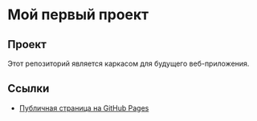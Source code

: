 # Мой первый проект
## Проект
Этот репозиторий является каркасом для будущего веб-приложения.
## Ссылки
- [Публичная страница на GitHub Pages](file:///C:/Users/artem/OneDrive/Документы/git-project/src/index.html)

